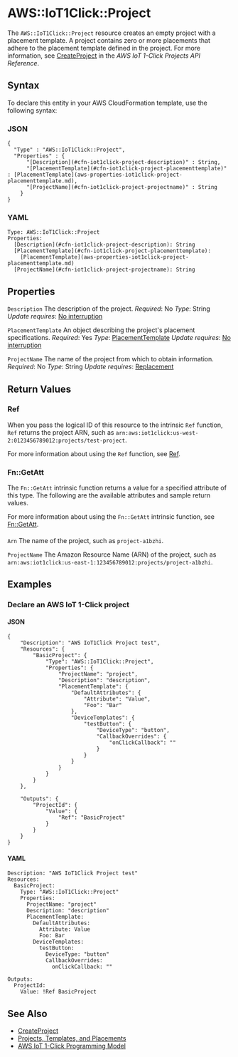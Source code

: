 # AWS::IoT1Click::Project<a name="aws-resource-iot1click-project"></a>

The `AWS::IoT1Click::Project` resource creates an empty project with a placement template\. A project contains zero or more placements that adhere to the placement template defined in the project\. For more information, see [CreateProject](https://docs.aws.amazon.com/iot-1-click/latest/projects-apireference/API_CreateProject.html) in the *AWS IoT 1\-Click Projects API Reference*\.

## Syntax<a name="aws-resource-iot1click-project-syntax"></a>

To declare this entity in your AWS CloudFormation template, use the following syntax:

### JSON<a name="aws-resource-iot1click-project-syntax.json"></a>

```
{
  "Type" : "AWS::IoT1Click::Project",
  "Properties" : {
      "[Description](#cfn-iot1click-project-description)" : String,
      "[PlacementTemplate](#cfn-iot1click-project-placementtemplate)" : [PlacementTemplate](aws-properties-iot1click-project-placementtemplate.md),
      "[ProjectName](#cfn-iot1click-project-projectname)" : String
    }
}
```

### YAML<a name="aws-resource-iot1click-project-syntax.yaml"></a>

```
Type: AWS::IoT1Click::Project
Properties:
  [Description](#cfn-iot1click-project-description): String
  [PlacementTemplate](#cfn-iot1click-project-placementtemplate):
    [PlacementTemplate](aws-properties-iot1click-project-placementtemplate.md)
  [ProjectName](#cfn-iot1click-project-projectname): String
```

## Properties<a name="aws-resource-iot1click-project-properties"></a>

`Description`  <a name="cfn-iot1click-project-description"></a>
The description of the project\.
*Required*: No
*Type*: String
*Update requires*: [No interruption](https://docs.aws.amazon.com/AWSCloudFormation/latest/UserGuide/using-cfn-updating-stacks-update-behaviors.html#update-no-interrupt)

`PlacementTemplate`  <a name="cfn-iot1click-project-placementtemplate"></a>
An object describing the project's placement specifications\.
*Required*: Yes
*Type*: [PlacementTemplate](aws-properties-iot1click-project-placementtemplate.md)
*Update requires*: [No interruption](https://docs.aws.amazon.com/AWSCloudFormation/latest/UserGuide/using-cfn-updating-stacks-update-behaviors.html#update-no-interrupt)

`ProjectName`  <a name="cfn-iot1click-project-projectname"></a>
The name of the project from which to obtain information\.
*Required*: No
*Type*: String
*Update requires*: [Replacement](https://docs.aws.amazon.com/AWSCloudFormation/latest/UserGuide/using-cfn-updating-stacks-update-behaviors.html#update-replacement)

## Return Values<a name="aws-resource-iot1click-project-return-values"></a>

### Ref<a name="aws-resource-iot1click-project-return-values-ref"></a>

When you pass the logical ID of this resource to the intrinsic `Ref` function, `Ref` returns the project ARN, such as `arn:aws:iot1click:us-west-2:0123456789012:projects/test-project`\.

For more information about using the `Ref` function, see [Ref](https://docs.aws.amazon.com/AWSCloudFormation/latest/UserGuide/intrinsic-function-reference-ref.html)\.

### Fn::GetAtt<a name="aws-resource-iot1click-project-return-values-fn--getatt"></a>

The `Fn::GetAtt` intrinsic function returns a value for a specified attribute of this type\. The following are the available attributes and sample return values\.

For more information about using the `Fn::GetAtt` intrinsic function, see [Fn::GetAtt](https://docs.aws.amazon.com/AWSCloudFormation/latest/UserGuide/intrinsic-function-reference-getatt.html)\.

#### <a name="aws-resource-iot1click-project-return-values-fn--getatt-fn--getatt"></a>

`Arn`  <a name="Arn-fn::getatt"></a>
The name of the project, such as `project-a1bzhi`\.

`ProjectName`  <a name="ProjectName-fn::getatt"></a>
The Amazon Resource Name \(ARN\) of the project, such as `arn:aws:iot1click:us-east-1:123456789012:projects/project-a1bzhi`\.

## Examples<a name="aws-resource-iot1click-project--examples"></a>

### Declare an AWS IoT 1\-Click project<a name="aws-resource-iot1click-project--examples--Declare_an_AWS_IoT_1-Click_project"></a>

#### JSON<a name="aws-resource-iot1click-project--examples--Declare_an_AWS_IoT_1-Click_project--json"></a>

```
{
    "Description": "AWS IoT1Click Project test",
    "Resources": {
        "BasicProject": {
            "Type": "AWS::IoT1Click::Project",
            "Properties": {
                "ProjectName": "project",
                "Description": "description",
                "PlacementTemplate": {
                    "DefaultAttributes": {
                        "Attribute": "Value",
                        "Foo": "Bar"
                    },
                    "DeviceTemplates": {
                        "testButton": {
                            "DeviceType": "button",
                            "CallbackOverrides": {
                                "onClickCallback": ""
                            }
                        }
                    }
                }
            }
        }
    },

    "Outputs": {
        "ProjectId": {
            "Value": {
                "Ref": "BasicProject"
            }
        }
    }
}
```

#### YAML<a name="aws-resource-iot1click-project--examples--Declare_an_AWS_IoT_1-Click_project--yaml"></a>

```
Description: "AWS IoT1Click Project test"
Resources:
  BasicProject:
    Type: "AWS::IoT1Click::Project"
    Properties:
      ProjectName: "project"
      Description: "description"
      PlacementTemplate:
        DefaultAttributes:
          Attribute: Value
          Foo: Bar
        DeviceTemplates:
          testButton:
            DeviceType: "button"
            CallbackOverrides:
              onClickCallback: ""

Outputs:
  ProjectId:
    Value: !Ref BasicProject
```

## See Also<a name="aws-resource-iot1click-project--seealso"></a>
+ [CreateProject](https://docs.aws.amazon.com/iot-1-click/latest/projects-apireference/API_CreateProject.html)
+ [Projects, Templates, and Placements](https://docs.aws.amazon.com/iot-1-click/latest/developerguide/1click-PTP.html)
+ [AWS IoT 1\-Click Programming Model](https://docs.aws.amazon.com/iot-1-click/latest/developerguide/1click-programming.html)
